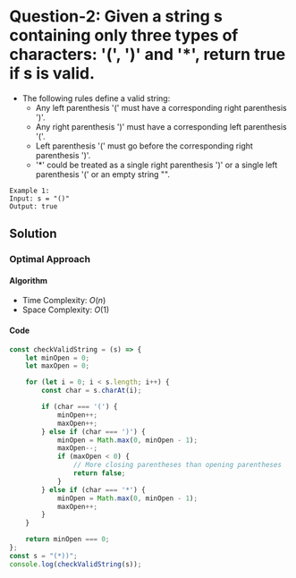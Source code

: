 # Question-2: Given a string s containing only three types of characters: '(', ')' and '*', return true if s is valid.


- The following rules define a valid string:
  - Any left parenthesis '(' must have a corresponding right parenthesis ')'.
  - Any right parenthesis ')' must have a corresponding left parenthesis '('.
  - Left parenthesis '(' must go before the corresponding right parenthesis ')'.
  - '*' could be treated as a single right parenthesis ')' or a single left parenthesis '(' or an empty string "".


```
Example 1:
Input: s = "()"
Output: true
```


## Solution


### Optimal Approach


#### Algorithm


- Time Complexity: $O(n)$
- Space Complexity: $O(1)$


#### Code


```javascript
const checkValidString = (s) => {
    let minOpen = 0;
    let maxOpen = 0;

    for (let i = 0; i < s.length; i++) {
        const char = s.charAt(i);

        if (char === '(') {
            minOpen++;
            maxOpen++;
        } else if (char === ')') {
            minOpen = Math.max(0, minOpen - 1);
            maxOpen--;
            if (maxOpen < 0) {
                // More closing parentheses than opening parentheses
                return false;
            }
        } else if (char === '*') {
            minOpen = Math.max(0, minOpen - 1);
            maxOpen++;
        }
    }

    return minOpen === 0;
};
const s = "(*))";
console.log(checkValidString(s));
```